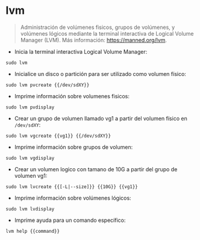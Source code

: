# lvm

> Administración de volúmenes fisicos, grupos de volúmenes, y volúmenes lógicos mediante la terminal interactiva de Logical Volume Manager (LVM).
> Más información: <https://manned.org/lvm>.

- Inicia la terminal interactiva Logical Volume Manager:

`sudo lvm`

- Inicialice un disco o partición para ser utilizado como volumen físico:

`sudo lvm pvcreate {{/dev/sdXY}}`

- Imprime información sobre volumenes fisicos:

`sudo lvm pvdisplay`

- Crear un grupo de volumen llamado vg1 a partir del volumen físico en `/dev/sdXY`:

`sudo lvm vgcreate {{vg1}} {{/dev/sdXY}}`

- Imprime información sobre grupos de volumen:

`sudo lvm vgdisplay`

- Crear un volumen logico con tamano de 10G a partir del grupo de volumen vg1:

`sudo lvm lvcreate {{[-L|--size]}} {{10G}} {{vg1}}`

- Imprime información sobre volúmenes lógicos:

`sudo lvm lvdisplay`

- Imprime ayuda para un comando específico:

`lvm help {{command}}`
